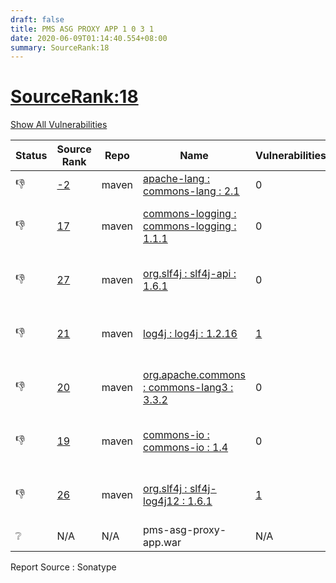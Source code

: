 ```yaml
---
draft: false
title: PMS ASG PROXY APP 1 0 3 1
date: 2020-06-09T01:14:40.554+08:00
summary: SourceRank:18
---
```


# <u>SourceRank:18</u>

<a onclick="var x=document.getElementsByName('vulnerabilities');var y=[...x].filter(e=>e.style.display=='none').length==0?'none':'block';x.forEach(e=>e.style.display=y);this.innerHTML=y=='none'?'Show All Vulnerabilities':'Hide All Vulnerabilities'" href="javascript:void(0)">Show All Vulnerabilities</a>

| Status | Source<br/>Rank | Repo | Name | Vulnerabilities | Remarks |
| - | - | - | - | - | - |
|👎|[-2](https://libraries.io/maven/apache-lang:commons-lang/sourcerank)|maven|[apache-lang : commons-lang : 2.1](https://mvnrepository.com/artifact/apache-lang/commons-lang/2.1)|0||
|👎|[17](https://libraries.io/maven/commons-logging:commons-logging/sourcerank)|maven|[commons-logging : commons-logging : 1.1.1](https://mvnrepository.com/artifact/commons-logging/commons-logging/1.1.1)|0|Newer version existed in the list|
|👎|[27](https://libraries.io/maven/org.slf4j:slf4j-api/sourcerank)|maven|[org.slf4j : slf4j-api : 1.6.1](https://mvnrepository.com/artifact/org.slf4j/slf4j-api/1.6.1)|0|Newer version existed in the list|
|👎|[21](https://libraries.io/maven/log4j:log4j/sourcerank)|maven|[log4j : log4j : 1.2.16](https://mvnrepository.com/artifact/log4j/log4j/1.2.16)|<a href="javascript:void(0)" onclick='var x=document.getElementById("log4jlog4j1.2.16-vulnerabilities");x.style.display=x.style.display!="none"?"none":"block"'>1</a><div name='vulnerabilities' style='display:none' id='log4jlog4j1.2.16-vulnerabilities'>[✅CVE-2019-17571](/vulnerabilities/cve-2019-17571/)</div>|Newer version existed in the list|
|👎|[20](https://libraries.io/maven/org.apache.commons:commons-lang3/sourcerank)|maven|[org.apache.commons : commons-lang3 : 3.3.2](https://mvnrepository.com/artifact/org.apache.commons/commons-lang3/3.3.2)|0|Newer version existed in the list|
|👎|[19](https://libraries.io/maven/commons-io:commons-io/sourcerank)|maven|[commons-io : commons-io : 1.4](https://mvnrepository.com/artifact/commons-io/commons-io/1.4)|0|Newer version existed in the list|
|👎|[26](https://libraries.io/maven/org.slf4j:slf4j-log4j12/sourcerank)|maven|[org.slf4j : slf4j-log4j12 : 1.6.1](https://mvnrepository.com/artifact/org.slf4j/slf4j-log4j12/1.6.1)|<a href="javascript:void(0)" onclick='var x=document.getElementById("org.slf4jslf4j-log4j121.6.1-vulnerabilities");x.style.display=x.style.display!="none"?"none":"block"'>1</a><div name='vulnerabilities' style='display:none' id='org.slf4jslf4j-log4j121.6.1-vulnerabilities'>[✅CVE-2019-17571](/vulnerabilities/cve-2019-17571/)</div>|Newer version existed in the list|
|❔|N/A|N/A|pms-asg-proxy-app.war|N/A|Unknown component|


Report Source : Sonatype
